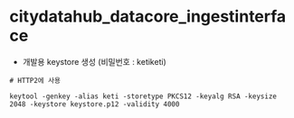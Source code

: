 # citydatahub_datacore_ingestinterface

* 개발용 keystore 생성 (비밀번호 : ketiketi)
```
# HTTP2에 사용

keytool -genkey -alias keti -storetype PKCS12 -keyalg RSA -keysize 2048 -keystore keystore.p12 -validity 4000
```